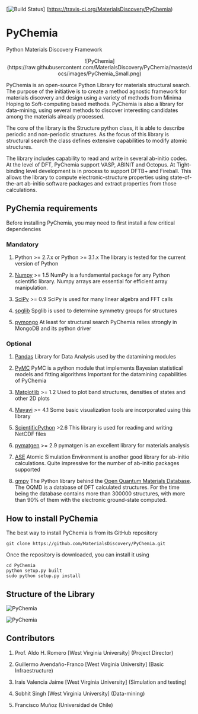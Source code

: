 [![Build Status](https://travis-ci.org/MaterialsDiscovery/PyChemia.svg?branch=master)]
(https://travis-ci.org/MaterialsDiscovery/PyChemia)


PyChemia
========

Python Materials Discovery Framework

<center>
![PyChemia](https://raw.githubusercontent.com/MaterialsDiscovery/PyChemia/master/docs/images/PyChemia_Small.png)
</center>

PyChemia is an open-source Python Library for materials structural search. The purpose of the initiative is to create
a method agnostic framework for materials discovery and design using a variety of methods from Minima Hoping to
Soft-computing based methods. PyChemia is also a library for data-mining, using several methods to discover interesting
candidates among the materials already processed.

The core of the library is the Structure python class, it is able to describe periodic and non-periodic structures.
As the focus of this library is structural search the class defines extensive capabilities to modify atomic structures.

The library includes capability to read and write in several ab-initio codes. At the level of DFT, PyChemia support
VASP, ABINIT and Octopus. At Tight-binding level development is in process to support DFTB+ and Fireball.
This allows the library to compute electronic-structure properties using state-of-the-art ab-initio software packages
and extract properties from those calculations.

PyChemia requirements
---------------------

Before installing PyChemia, you may need to first install a few critical dependencies

### Mandatory

1. Python >= 2.7.x or Python >= 3.1.x
   The library is tested for the current version of Python

2. [Numpy](http://www.numpy.org/ "Numpy") >= 1.5
   NumPy is a fundamental package for any Python scientific library.
   Numpy arrays are essential for efficient array manipulation.

3. [SciPy](http://scipy.org/ "SciPy") >= 0.9
   SciPy is used for many linear algebra and FFT calls

4. [spglib](http://spglib.sourceforge.net/)
   Spglib is used to determine symmetry groups for structures

5. [pymongo](http://api.mongodb.org/python/current/)
   At least for structural search PyChemia relies strongly in MongoDB and its
   python driver

### Optional

1. [Pandas](http://pandas.pydata.org/ "Pandas")
   Library for Data Analysis used by the datamining modules

1. [PyMC](http://pymc-devs.github.io/pymc/index.html)
   PyMC is a python module that implements Bayesian statistical models and fitting algorithms
   Important for the datamining capabilities of PyChemia

1. [Matplotlib](http://matplotlib.org/  "Matplotlib") >= 1.2
   Used to plot band structures, densities of states and other 2D plots

1. [Mayavi](http://docs.enthought.com/mayavi/mayavi/ "Mayavi") >= 4.1
   Some basic visualization tools are incorporated using this library

1. [ScientificPython](http://dirac.cnrs-orleans.fr/plone/software/scientificpython/overview/ "Scientific Python") >2.6
   This library is used for reading and writing NetCDF files

1. [pymatgen](http://www.pymatgen.org "pymatgen") >= 2.9
   pymatgen is an excellent library for materials analysis

1. [ASE](https://wiki.fysik.dtu.dk/ase/ "Atomic Simulation Environment")
   Atomic Simulation Environment is another good library for ab-initio calculations.
   Quite impressive for the number of ab-initio packages supported

1. [qmpy](http://oqmd.org/static/docs/index.html "qmpy")
   The Python library behind the [Open Quantum Materials Database](http://oqmd.org).
   The OQMD is a database of DFT calculated structures.
   For the time being the database contains more than 300000 structures, with more than
   90% of them with the electronic ground-state computed.

How to install PyChemia
-----------------------

The best way to install PyChemia is from its GitHub repository

    git clone https://github.com/MaterialsDiscovery/PyChemia.git

Once the repository is downloaded, you can install it using

    cd PyChemia
    python setup.py built
    sudo python setup.py install

Structure of the Library
------------------------

![PyChemia](https://raw.githubusercontent.com/MaterialsDiscovery/PyChemia/master/docs/images/PyChemia_code.png)

![PyChemia](https://raw.githubusercontent.com/MaterialsDiscovery/PyChemia/master/docs/images/PyChemia_workflow.png)

Contributors
------------

1. Prof. Aldo H. Romero [West Virginia University] (Project Director)

1. Guillermo Avendaño-Franco [West Virginia University] (Basic Infraestructure)

1. Irais Valencia Jaime [West Virginia University] (Simulation and testing)

1. Sobhit Singh [West Virginia University] (Data-mining)

1. Francisco Muñoz (Universidad de Chile)